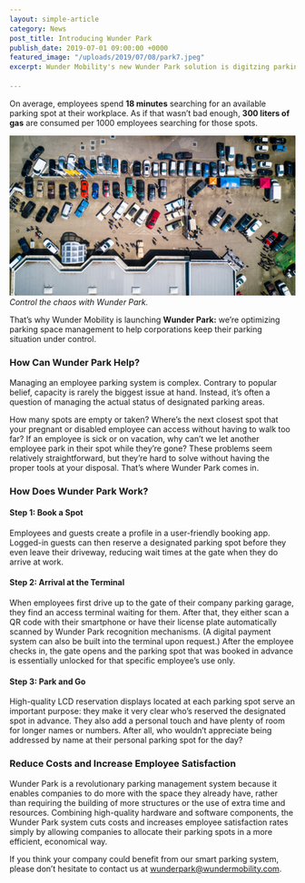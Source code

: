 ```yaml
---
layout: simple-article
category: News
post_title: Introducing Wunder Park
publish_date: 2019-07-01 09:00:00 +0000
featured_image: "/uploads/2019/07/08/park7.jpeg"
excerpt: Wunder Mobility's new Wunder Park solution is digitzing parking space management.

---
```

On average, employees spend **18 minutes** searching for an available parking spot at their workplace. As if that wasn’t bad enough, **300 liters of gas** are consumed per 1000 employees searching for those spots.

![Aerial view of a chaotic parking lot](/uploads/2019/07/08/park7.jpeg "Control the chaos")_Control the chaos with Wunder Park._

That’s why Wunder Mobility is launching **Wunder Park:** we’re optimizing parking space management to help corporations keep their parking situation under control.

### **How Can Wunder Park Help?**

Managing an employee parking system is complex. Contrary to popular belief, capacity is rarely the biggest issue at hand. Instead, it’s often a question of managing the actual status of designated parking areas.

How many spots are empty or taken? Where’s the next closest spot that your pregnant or disabled employee can access without having to walk too far? If an employee is sick or on vacation, why can’t we let another employee park in their spot while they’re gone? These problems seem relatively straightforward, but they’re hard to solve without having the proper tools at your disposal. That’s where Wunder Park comes in.

### **How Does Wunder Park Work?**

#### Step 1: Book a Spot

Employees and guests create a profile in a user-friendly booking app. Logged-in guests can then reserve a designated parking spot before they even leave their driveway, reducing wait times at the gate when they do arrive at work.

#### Step 2: Arrival at the Terminal

When employees first drive up to the gate of their company parking garage, they find an access terminal waiting for them. After that, they either scan a QR code with their smartphone or have their license plate automatically scanned by Wunder Park recognition mechanisms. (A digital payment system can also be built into the terminal upon request.) After the employee checks in, the gate opens and the parking spot that was booked in advance is essentially unlocked for that specific employee’s use only.

#### Step 3: Park and Go

High-quality LCD reservation displays located at each parking spot serve an important purpose: they make it very clear who’s reserved the designated spot in advance. They also add a personal touch and have plenty of room for longer names or numbers. After all, who wouldn’t appreciate being addressed by name at their personal parking spot for the day?

### **Reduce Costs and Increase Employee Satisfaction**

Wunder Park is a revolutionary parking management system because it enables companies to do more with the space they already have, rather than requiring the building of more structures or the use of extra time and resources. Combining high-quality hardware and software components, the Wunder Park system cuts costs and increases employee satisfaction rates simply by allowing companies to allocate their parking spots in a more efficient, economical way.

If you think your company could benefit from our smart parking system, please don’t hesitate to contact us at [wunderpark@wundermobility.com](mailto:wunderpark@wundermobility.com).
